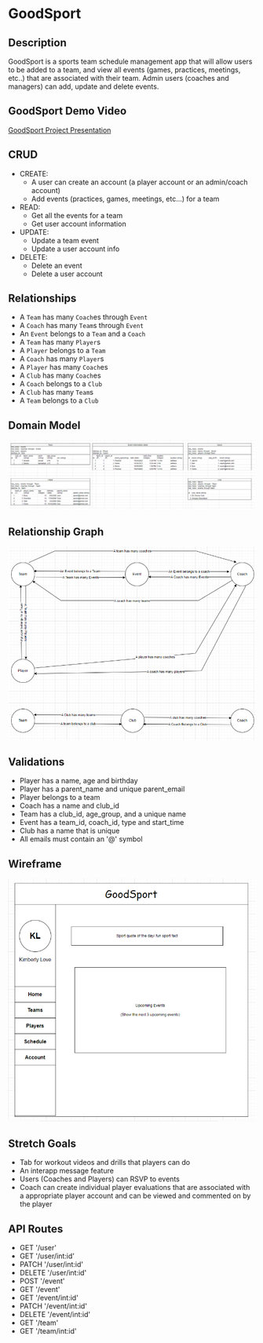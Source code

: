 # GoodSport

## Description
GoodSport is a sports team schedule management app that will allow users to be added to a team, and view all events (games, practices, meetings, etc..) that are associated with their team. Admin users (coaches and managers) can add, update and delete events. 

## GoodSport Demo Video
[GoodSport Project Presentation](https://youtu.be/6Iu1r8glT7M)

## CRUD
- CREATE:
  * A user can create an account (a player account or an admin/coach account)
  * Add events (practices, games, meetings, etc...) for a team
- READ: 
  * Get all the events for a team
  * Get user account information
- UPDATE:
  * Update a team event
  * Update a user account info
- DELETE:
  * Delete an event
  * Delete a user account

## Relationships
- A `Team` has many `Coach`es through `Event`
- A `Coach` has many `Team`s through `Event`
- An `Event` belongs to a `Team` and a `Coach`
- A `Team` has many `Player`s
- A `Player` belongs to a `Team`
- A `Coach` has many `Player`s 
- A `Player` has many `Coach`es 
- A `Club` has many `Coach`es
- A `Coach` belongs to a `Club`
- A `Club` has many `Team`s 
- A `Team` belongs to a `Club`

## Domain Model
![Domain Model](./images/Domain%20Models.png)
## Relationship Graph
![Relationship Graph](./images/Relationship%20Graph.png)

## Validations
- Player has a name, age and birthday
- Player has a parent_name and unique parent_email
- Player belongs to a team
- Coach has a name and club_id
- Team has a club_id, age_group, and a unique name
- Event has a team_id, coach_id, type and start_time
- Club has a name that is unique
- All emails must contain an '@' symbol

## Wireframe
![GoodSport Landing Page Wireframe](./images/GoodSport%20Wireframe.png)

## Stretch Goals
- Tab for workout videos and drills that players can do
- An interapp message feature
- Users (Coaches and Players) can RSVP to events
- Coach can create individual player evaluations that are associated with a appropriate player account and can be viewed and commented on by the player

## API Routes
- GET '/user'
- GET '/user/int:id'
- PATCH '/user/int:id'
- DELETE '/user/int:id'
- POST '/event'
- GET '/event'
- GET '/event/int:id'
- PATCH '/event/int:id'
- DELETE '/event/int:id'
- GET '/team'
- GET '/team/int:id'
